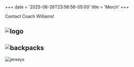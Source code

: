 +++
date = '2025-06-26T23:56:56-05:00'
title = 'Merch'
+++

Contact Coach Williams!   

![logo](/img/merch02.png)
---
![backpacks](/img/merch01.png)
---
![jerseys](/img/merch03.png)